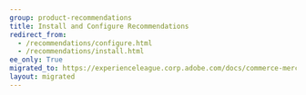 ```yaml
---
group: product-recommendations
title: Install and Configure Recommendations
redirect_from:
  - /recommendations/configure.html
  - /recommendations/install.html
ee_only: True
migrated_to: https://experienceleague.corp.adobe.com/docs/commerce-merchant-services/product-recommendations/getting-started/install-configure.html
layout: migrated
---
```

